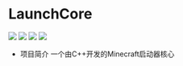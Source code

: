 # LaunchCore

![](https://img.shields.io/badge/license-MIT-green)
![](https://img.shields.io/github/repo-size/Panda98277/UnknownLaunchCore)
![](https://img.shields.io/github/stars/Panda98277/UnknownLaunchCore)
![](https://img.shields.io/github/commit-activity/y/Panda98277/UnknownLaunchCore)

- 项目简介
 一个由C++开发的Minecraft启动器核心
 
 
